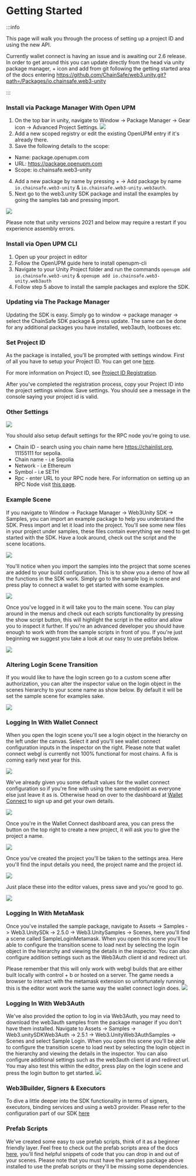 ﻿---
slug: /current/getting-started
sidebar_position: 2
sidebar_label: Getting Started
---


# Getting Started

:::info

This page will walk you through the process of setting up a project ID and using the new API.

Currently wallet connect is having an issue and is awaiting our 2.6 release. In order to get around this you can update directly from the head via unity package manager, + icon and add from git following the getting started area of the docs entering https://github.com/ChainSafe/web3.unity.git?path=/Packages/io.chainsafe.web3-unity

:::

<!-- ### Install via UPM

![](v2Assets/upm-git.png)

1. Open up your project in editor
2. Go to Windows/Package Manager
3. Click on "+", "Add package from git url"
4. Paste "%GIT_URL_HERE%"
5. Package will be installed -->

### Install via Package Manager With Open UPM

1. On the top bar in unity, navigate to Window -> Package Manager -> Gear icon -> Advanced Project Settings.
![](v2Assets/AddPackageGearIcon.png)
2. Add a new scoped registry or edit the existing OpenUPM entry if it's already there.
3. Save the following details to the scope:
- Name: package.openupm.com
- URL: https://package.openupm.com
- Scope: io.chainsafe.web3-unity

4. Add a new package by name by pressing + -> Add package by name ```io.chainsafe.web3-unity``` & ```io.chainsafe.web3-unity.web3auth```.
5. Next go to the web3.unity SDK package and install the examples by going the samples tab and pressing import.

![](v2Assets/openupmInstall.png)

Please note that unity versions 2021 and below may require a restart if you experience assembly errors.

### Install via Open UPM CLI

1. Open up your project in editor
2. Follow the OpenUPM guide here to install openupm-cli
3. Navigate to your Unity Project folder and run the commands ```openupm add io.chainsafe.web3-unity``` & ```openupm add io.chainsafe.web3-unity.web3auth```
4. Follow step 5 above to install the sample packages and explore the SDK.

### Updating via The Package Manager

Updating the SDK is easy. Simply go to window -> package manager -> select the ChainSafe SDK package & press update. The same can be done for any additional packages you have installed, web3auth, lootboxes etc.

### Set Project ID

As the package is installed, you'll be prompted with settings window.
First of all you have to setup your Project ID. You can get one [here](https://dashboard.gaming.chainsafe.io/).

For more information on Project ID, see [Project ID Registration](https://docs.gaming.chainsafe.io/current/project-id-registration).

After you've completed the registration process, copy your Project ID into the project settings
window. Save settings. You should see a message in the console saying your project id is valid.

### Other Settings

![](v2Assets/project-settings.png)

You should also setup default settings for the RPC node you're going to use.

- Chain ID - search using you chain name here https://chainlist.org, 11155111 for sepolia.
- Chain name - i.e Sepolia
- Network - i.e Ethereum
- Symbol - i.e SETH
- Rpc - enter URL to your RPC node here. For information on setting up an RPC Node visit [this page](https://docs.gaming.chainsafe.io/current/setting-up-an-rpc-node).

### Example Scene

If you navigate to Window -> Package Manager -> Web3Unity SDK -> Samples, you can import an example package to help you understand the SDK. Press import and let it load into the project. You'll see some new files in your project under samples, these files contain everything we need to get started with the SDK. Have a look around, check out the script and the scene locations.

![](v2Assets/ImportingSamples.png)

You'll notice when you import the samples into the project that some scenes are added to your build configuration. This is to show you a demo of how all the functions in the SDK work. Simply go to the sample log in scene and press play to connect a wallet to get started with some examples.

![](v2Assets/ImportedScenes.png)

Once you've logged in it will take you to the main scene. You can play around in the menus and check out each scripts functionality by pressing the show script button, this will highlight the script in the editor and allow you to inspect it further. If you're an advanced developer you should have enough to work with from the sample scripts in front of you. If you're just beginning we suggest you take a look at our easy to use prefabs below.

![](v2Assets/MainScene.png)

### Altering Login Scene Transition
If you would like to have the login screen go to a custom scene after authorization, you can alter the inspector value on the login object in the scenes hierarchy to your scene name as show below. By default it will be set the sample scene for examples sake.

![](v2Assets/login-scene.png)

### Logging In With Wallet Connect

When you open the login scene you'll see a login object in the hierarchy on the left under the canvas. Select it and you'll see wallet connect configuration inputs in the inspector on the right. Please note that wallet connect webgl is currently not 100% functional for most chains. A fix is coming early next year for this. 

![](v2Assets/LoginObject.png)

We've already given you some default values for the wallet connect configuration so if you're fine with using the same endpoint as everyone else just leave it as is. Otherwise head on over to the dashboard at [Wallet Connect](https://cloud.walletconnect.com/sign-in) to sign up and get your own details.

![](v2Assets/WalletConnectDash.png)

Once you're in the Wallet Connect dashboard area, you can press the button on the top right to create a new project, it will ask you to give the project a name.

![](v2Assets/WalletConnectNewProject.png)

Once you've created the project you'll be taken to the settings area. Here you'll find the input details you need, the project name and the project id.

![](v2Assets/WalletConnectProjectId.png)

Just place these into the editor values, press save and you're good to go.

![](v2Assets/WalletConnectInfo.png)

### Logging In With MetaMask

Once you've installed the sample package, navigate to Assets -> Samples -> Web3.UnitySDk -> 2.5.0 -> Web3.UnitySamples -> Scenes, here you'll find a scene called SampleLoginMetamask. When you open this scene you'll be able to configure the transition scene to load next by selecting the login object in the hierarchy and viewing the details in the inspector. You can also configure addition settings such as the Web3Auth client id and redirect url.

Please remember that this will only work with webgl builds that are either built locally with control + b or hosted on a server. The game needs a browser to interact with the metamask extension so unfortunately running this is the editor wont work the same way the wallet connect login does.
![](v2Assets/MetaMaskLogin.png)

### Logging In With Web3Auth

We've also provided the option to log in via Web3Auth, you may need to download the web3auth samples from the package manager if you don't have them installed. Navigate to Assets -> Samples -> Web3.unitySDKWeb3Auth -> 2.5.1 -> Web3.UnityWeb3AuthSamples -> Scenes and select Sample Login. When you open this scene you'll be able to configure the transition scene to load next by selecting the login object in the hierarchy and viewing the details in the inspector. You can also configure additional settings such as the web3auth client id and redirect url. You may also test this within the editor, press play on the login scene and press the login button to get started.
![](v2Assets/Web3AuthLogin.png)


### Web3Builder, Signers & Executors

To dive a little deeper into the SDK functionality in terms of signers, executors, binding services and using a web3 provider. Please refer to the configuration part of our SDK [here](https://docs.gaming.chainsafe.io/current/configuration)

### Prefab Scripts

We've created some easy to use prefab scripts, think of it as a beginner friendly layer. Feel free to check out the prefab scripts area of the docs [here](https://docs.gaming.chainsafe.io/current/prefab-scripts), you'll find helpful snippets of code that you can drop in and out of your scenes. Please note that you must have the samples package above installed to use the prefab scripts or they'll be missing some dependencies.